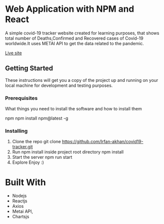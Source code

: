 #  Web Application with NPM and React

A simple covid-19 tracker website created for learning purposes, that shows total number of Deaths,Confirmed and Recovered cases of Covid-19 worldwide.It uses METAI API to get the data related to the pandemic.

[Live site](https://irfan-akhan.github.io/covid19-tracker)

## Getting Started
These instructions will get you a copy of the project up and running on your local machine for development and testing purposes.

### Prerequisites
What things you need to install the software and how to install them

npm
npm install npm@latest -g
### Installing
1. Clone the repo
git clone https://github.com/Irfan-akhan/covid19-tracker.git
2. Run npm install inside project root directory
npm install
3. Start the server
npm run start
4. Explore
Enjoy :)

# Built With
* Nodejs 
* Reactjs 
* Axios
* Metai API,
* Chartsjs
